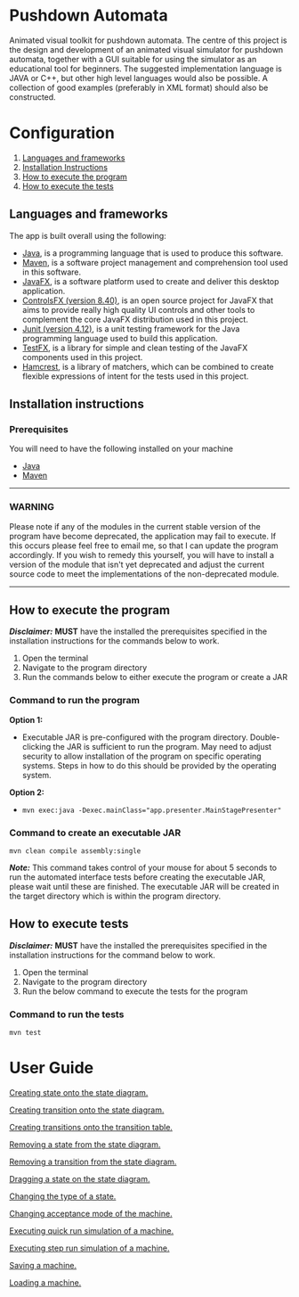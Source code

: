 # Pushdown Automata

Animated visual toolkit for pushdown automata.
The centre of this project is the design and development of an animated visual simulator for pushdown automata, together with a GUI suitable for using the simulator as an educational tool for beginners. The suggested implementation language is JAVA or C++, but other high level languages would also be possible. A collection of good examples (preferably in XML format) should also be constructed.

# Configuration
1. <a href="#section1">Languages and frameworks</a>
1. <a href="#section2">Installation Instructions</a>
1. <a href="#section3">How to execute the program</a>
1. <a href="#section4">How to execute the tests</a>

<a name="section1" />

## Languages and frameworks 
The app is built overall using the following:
* [Java](https://www.java.com/en/download/), is a programming language that is used to produce this software.
* [Maven](https://maven.apache.org/), is a software project management and comprehension tool used in this software.
* [JavaFX](https://github.com/openjdk/jfx), is a software platform used to create and deliver this desktop application.
* [ControlsFX (version 8.40)](https://github.com/controlsfx/controlsfx),  is an open source project for JavaFX that aims to provide really high quality UI controls and other tools to complement the core JavaFX distribution used in this project. 
* [Junit (version 4.12)](https://junit.org/junit4/), is a unit testing framework for the Java programming language used to build this application. 
* [TestFX](https://github.com/TestFX/TestFX), is a library for simple and clean testing of the JavaFX components used in this project. 
* [Hamcrest](http://hamcrest.org/JavaHamcrest/), is a library of matchers, which can be combined to create flexible expressions of intent for the tests used in this project. 
 
<a name="section2" />

## Installation instructions

### Prerequisites
You will need to have the following installed on your machine
* [Java](https://www.java.com/en/download/)
* [Maven](https://maven.apache.org/)

***
### WARNING

Please note if any of the modules in the current stable version of the program have become deprecated, the application may fail to execute. If this occurs please feel free to email me, so that I can update the program accordingly. If you wish to remedy this yourself, you will have to install a version of the module that isn't yet deprecated and adjust the current source code to meet the implementations of the non-deprecated module.

***
<a name="section3" />

## How to execute the program

_**Disclaimer:**_ **MUST** have the installed the prerequisites specified in the installation instructions for the commands below to work.

1.	Open the terminal
2.	Navigate to the program directory
3.	Run the commands below to either execute the program or create a JAR

### Command to run the program
**Option 1:**
-	Executable JAR is pre-configured with the program directory. Double-clicking the JAR is sufficient to run the program. May need to adjust security to allow installation of the program on specific operating systems. Steps in how to do this should be provided by the operating system. 

**Option 2:**
-	`mvn exec:java -Dexec.mainClass="app.presenter.MainStagePresenter"`


### Command to create an executable JAR

`mvn clean compile assembly:single`

_**Note:**_ This command takes control of your mouse for about 5 seconds to run the automated interface tests before creating the executable JAR, please wait until these are finished. The executable JAR will be created in the target directory which is within the program directory.


<a name="section4" />

## How to execute tests

_**Disclaimer:**_ **MUST** have the installed the prerequisites specified in the installation instructions for the command below to work.

1.	Open the terminal
2.	Navigate to the program directory
3.	Run the below command to execute the tests for the program

### Command to run the tests
 
`mvn test`

# User Guide

[Creating state onto the state diagram.](https://www.youtube.com/watch?v=ohl_LHHfhf4&feature=youtu.be)

[Creating transition onto the state diagram.](https://youtu.be/tMjc_vaEHlE)

[Creating transitions onto the transition table.](https://youtu.be/ZaheIuI1wxY)

[Removing a state from the state diagram.](https://youtu.be/lPCrkA7tvH4)

[Removing a transition from the state diagram.](https://youtu.be/GQOp5PHeiBQ)

[Dragging a state on the state diagram.](https://youtu.be/wDy0bl3sFgM)

[Changing the type of a state.](https://youtu.be/6HDGtL_KZUw)

[Changing acceptance mode of the machine.](https://youtu.be/lZg7plPf5VU)

[Executing quick run simulation of a machine.](https://youtu.be/bNuHzc3VE3A)

[Executing step run simulation of a machine.](https://youtu.be/AvYBnWf3aY4)

[Saving a machine.](https://youtu.be/NTFECOGyu6U)

[Loading a machine.](https://youtu.be/blwCrKSUSuc)
